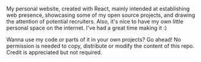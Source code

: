 My personal website, created with React, mainly intended at establishing web presence, showcasing some of my open source projects, and drawing the attention of potential recruiters. Also, it's nice to have my own little personal space on the internet. I've had a great time making it :)

Wanna use my code or parts of it in your own projects? Go ahead! No permission is needed to copy, distribute or modify the content of this repo. Credit is appreciated but not required.
